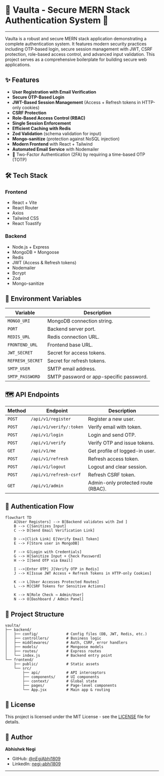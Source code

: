 


# 🚀 Vaulta - Secure MERN Stack Authentication System 🚀

---



Vaulta is a robust and secure MERN stack application demonstrating a complete authentication system. It features modern security practices including OTP-based login, secure session management with JWT, CSRF protection, role-based access control, and advanced input validation. This project serves as a comprehensive boilerplate for building secure web applications.

## ✨ Features

* **User Registration with Email Verification**
* **Secure OTP-Based Login**
* **JWT-Based Session Management** (Access + Refresh tokens in HTTP-only cookies)
* **CSRF Protection**
* **Role-Based Access Control (RBAC)**
* **Single Session Enforcement**
* **Efficient Caching with Redis**
* **Zod Validation** (schema validation for input)
* **Mongo-sanitize** (protection against NoSQL injection)
* **Modern Frontend** with React + Tailwind
* **Automated Email Service** with Nodemailer
* 🔐 Two-Factor Authentication (2FA) by requiring a time-based OTP (TOTP)

## 🛠️ Tech Stack

### Frontend

* React + Vite
* React Router
* Axios
* Tailwind CSS
* React Toastify

### Backend

* Node.js + Express
* MongoDB + Mongoose
* Redis
* JWT (Access & Refresh tokens)
* Nodemailer
* Bcrypt
* Zod
* Mongo-sanitize

## 🔑 Environment Variables

| Variable         | Description                             |
| ---------------- | --------------------------------------- |
| `MONGO_URI`      | MongoDB connection string.              |
| `PORT`           | Backend server port.                    |
| `REDIS_URL`      | Redis connection URL.                   |
| `FRONTEND_URL`   | Frontend base URL.                      |
| `JWT_SECRET`     | Secret for access tokens.               |
| `REFRESH_SECRET` | Secret for refresh tokens.              |
| `SMTP_USER`      | SMTP email address.                     |
| `SMTP_PASSWORD`  | SMTP password or app-specific password. |

## 🗺️ API Endpoints

| Method | Endpoint                | Description                        |
| ------ | ----------------------- | ---------------------------------- |
| `POST` | `/api/v1/register`      | Register a new user.               |
| `POST` | `/api/v1/verify/:token` | Verify email with token.           |
| `POST` | `/api/v1/login`         | Login and send OTP.                |
| `POST` | `/api/v1/verify`        | Verify OTP and issue tokens.       |
| `GET`  | `/api/v1/me`            | Get profile of logged-in user.     |
| `POST` | `/api/v1/refresh`       | Refresh access token.              |
| `POST` | `/api/v1/logout`        | Logout and clear session.          |
| `POST` | `/api/v1/refresh-csrf`  | Refresh CSRF token.                |
| `GET`  | `/api/v1/admin`         | Admin-only protected route (RBAC). |

## 🔄 Authentication Flow

```mermaid
flowchart TD
    A[User Registers] --> B[Backend validates with Zod ]
    B --> C[Sanitizes Input]
    C --> D[Send Email Verification Link]

    D -->|Click Link| E[Verify Email Token]
    E --> F[Store user in MongoDB]

    F --> G[Login with Credentials]
    G --> H[Sanitize Input + Check Password]
    H --> I[Send OTP via Email]

    I -->|Enter OTP| J[Verify OTP in Redis]
    J --> K[Issue JWT Access + Refresh Tokens in HTTP-only Cookies]

    K --> L[User Accesses Protected Routes]
    L --> M[CSRF Tokens for Sensitive Actions]

    K --> N[Role Check → Admin/User]
    N --> O[Dashboard / Admin Panel]
```

## 📁 Project Structure

```
vaulta/
├── backend/
│   ├── config/             # Config files (DB, JWT, Redis, etc.)
│   ├── controllers/        # Business logic
│   ├── middlewares/        # Auth, CSRF, error handlers
│   ├── models/             # Mongoose models
│   ├── routes/             # Express routes
│   └── index.js            # Backend entry point
└── frontend/
    ├── public/             # Static assets
    └── src/
        ├── api/            # API interceptors
        ├── components/     # UI components
        ├── context/        # Global state
        ├── pages/          # Page-level components
        └── App.jsx         # Main app & routing
```

## 📜 License

This project is licensed under the MIT License - see the [LICENSE](LICENSE.md) file for details.

## 👤 Author

**Abhishek Negi**

* GitHub: [@nEgiAbhi1809](https://github.com/nEgiAbhi1809)
* LinkedIn: [negi-abhi1809](https://www.linkedin.com/in/negi-abhi1809)

---


